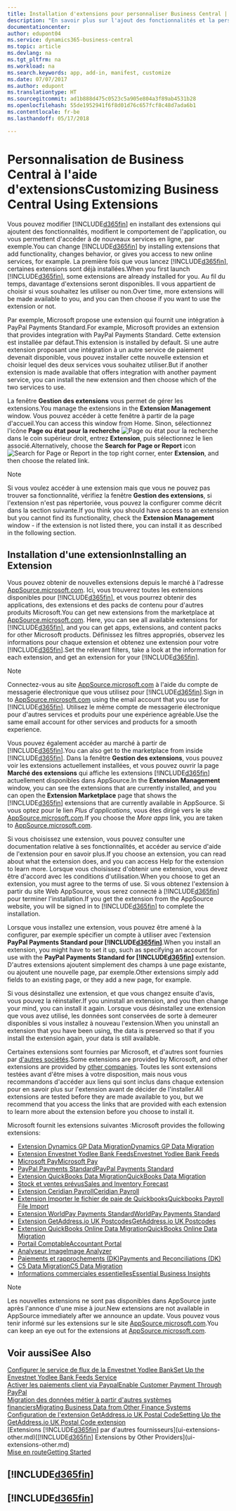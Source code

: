 ```yaml
---
title: Installation d'extensions pour personnaliser Business Central | Microsoft Docs
description: "En savoir plus sur l'ajout des fonctionnalités et la personnalisation de Business Central en installant des extensions."
documentationcenter: 
author: edupont04
ms.service: dynamics365-business-central
ms.topic: article
ms.devlang: na
ms.tgt_pltfrm: na
ms.workload: na
ms.search.keywords: app, add-in, manifest, customize
ms.date: 07/07/2017
ms.author: edupont
ms.translationtype: HT
ms.sourcegitcommit: ad1b888d475c0523c5a905e804a3f89ab4531b28
ms.openlocfilehash: 55de1952941f6f8d01d76c657fcf8c48d7ada6b1
ms.contentlocale: fr-be
ms.lasthandoff: 05/17/2018

---
```

# <a name="customizing-business-central-using-extensions"></a><span data-ttu-id="83038-103">Personnalisation de Business Central à l'aide d'extensions</span><span class="sxs-lookup"><span data-stu-id="83038-103">Customizing Business Central Using Extensions</span></span>
<span data-ttu-id="83038-104">Vous pouvez modifier [!INCLUDE[d365fin](includes/d365fin_md.md)] en installant des extensions qui ajoutent des fonctionnalités, modifient le comportement de l'application, ou vous permettent d'accéder à de nouveaux services en ligne, par exemple.</span><span class="sxs-lookup"><span data-stu-id="83038-104">You can change [!INCLUDE[d365fin](includes/d365fin_md.md)] by installing extensions that add functionality, changes behavior, or gives you access to new online services, for example.</span></span>
<span data-ttu-id="83038-105">La première fois que vous lancez [!INCLUDE[d365fin](includes/d365fin_md.md)], certaines extensions sont déjà installées.</span><span class="sxs-lookup"><span data-stu-id="83038-105">When you first launch [!INCLUDE[d365fin](includes/d365fin_md.md)], some extensions are already installed for you.</span></span> <span data-ttu-id="83038-106">Au fil du temps, davantage d'extensions seront disponibles. Il vous appartient de choisir si vous souhaitez les utiliser ou non.</span><span class="sxs-lookup"><span data-stu-id="83038-106">Over time, more extensions will be made available to you, and you can then choose if you want to use the extension or not.</span></span>

<span data-ttu-id="83038-107">Par exemple, Microsoft propose une extension qui fournit une intégration à PayPal Payments Standard.</span><span class="sxs-lookup"><span data-stu-id="83038-107">For example, Microsoft provides an extension that provides integration with PayPal Payments Standard.</span></span> <span data-ttu-id="83038-108">Cette extension est installée par défaut.</span><span class="sxs-lookup"><span data-stu-id="83038-108">This extension is installed by default.</span></span>
<span data-ttu-id="83038-109">Si une autre extension proposant une intégration à un autre service de paiement devenait disponible, vous pouvez installer cette nouvelle extension et choisir lequel des deux services vous souhaitez utiliser.</span><span class="sxs-lookup"><span data-stu-id="83038-109">But if another extension is made available that offers integration with another payment service, you can install the new extension and then choose which of the two services to use.</span></span>  

<span data-ttu-id="83038-110">La fenêtre **Gestion des extensions** vous permet de gérer les extensions.</span><span class="sxs-lookup"><span data-stu-id="83038-110">You manage the extensions in the **Extension Management** window.</span></span> <span data-ttu-id="83038-111">Vous pouvez accéder à cette fenêtre à partir de la page d'accueil.</span><span class="sxs-lookup"><span data-stu-id="83038-111">You can access this window from Home.</span></span> <span data-ttu-id="83038-112">Sinon, sélectionnez l'icône **Page ou état pour la recherche** ![Page ou état pour la recherche](media/ui-search/search_small.png "Icône Page ou état pour la recherche") dans le coin supérieur droit, entrez **Extension**, puis sélectionnez le lien associé.</span><span class="sxs-lookup"><span data-stu-id="83038-112">Alternatively, choose the **Search for Page or Report** icon ![Search for Page or Report](media/ui-search/search_small.png "Search for Page or Report icon") in the top right corner, enter **Extension**, and then choose the related link.</span></span>  

> [!NOTE]  
>   <span data-ttu-id="83038-113">Si vous voulez accéder à une extension mais que vous ne pouvez pas trouver sa fonctionnalité, vérifiez la fenêtre **Gestion des extensions**, si l'extension n'est pas répertoriée, vous pouvez la configurer comme décrit dans la section suivante.</span><span class="sxs-lookup"><span data-stu-id="83038-113">If you think you should have access to an extension but you cannot find its functionality, check the **Extension Management** window - if the extension is not listed there, you can install it as described in the following section.</span></span>  

## <a name="installing-an-extension"></a><span data-ttu-id="83038-114">Installation d'une extension</span><span class="sxs-lookup"><span data-stu-id="83038-114">Installing an Extension</span></span>
<span data-ttu-id="83038-115">Vous pouvez obtenir de nouvelles extensions depuis le marché à l'adresse [AppSource.microsoft.com](https://appsource.microsoft.com/en-us/marketplace/apps?product=dynamics-365%3Bdynamics-365-for-financials&page=1). Ici, vous trouverez toutes les extensions disponibles pour [!INCLUDE[d365fin](includes/d365fin_md.md)], et vous pourrez obtenir des applications, des extensions et des packs de contenu pour d'autres produits Microsoft.</span><span class="sxs-lookup"><span data-stu-id="83038-115">You can get new extensions from the marketplace at [AppSource.microsoft.com](https://appsource.microsoft.com/en-us/marketplace/apps?product=dynamics-365%3Bdynamics-365-for-financials&page=1). Here, you can see all available extensions for [!INCLUDE[d365fin](includes/d365fin_md.md)], and you can get apps, extensions, and content packs for other Microsoft products.</span></span> <span data-ttu-id="83038-116">Définissez les filtres appropriés, observez les informations pour chaque extension et obtenez une extension pour votre [!INCLUDE[d365fin](includes/d365fin_md.md)].</span><span class="sxs-lookup"><span data-stu-id="83038-116">Set the relevant filters, take a look at the information for each extension, and get an extension for your [!INCLUDE[d365fin](includes/d365fin_md.md)].</span></span>  
> [!NOTE]  
>   <span data-ttu-id="83038-117">Connectez-vous au site [AppSource.microsoft.com](https://appsource.microsoft.com/) à l'aide du compte de messagerie électronique que vous utilisez pour [!INCLUDE[d365fin](includes/d365fin_md.md)].</span><span class="sxs-lookup"><span data-stu-id="83038-117">Sign in to [AppSource.microsoft.com](https://appsource.microsoft.com/) using the email account that you use for [!INCLUDE[d365fin](includes/d365fin_md.md)].</span></span> <span data-ttu-id="83038-118">Utilisez le même compte de messagerie électronique pour d'autres services et produits pour une expérience agréable.</span><span class="sxs-lookup"><span data-stu-id="83038-118">Use the same email account for other services and products for a smooth experience.</span></span>  

<span data-ttu-id="83038-119">Vous pouvez également accéder au marché à partir de [!INCLUDE[d365fin](includes/d365fin_md.md)].</span><span class="sxs-lookup"><span data-stu-id="83038-119">You can also get to the marketplace from inside [!INCLUDE[d365fin](includes/d365fin_md.md)].</span></span> <span data-ttu-id="83038-120">Dans la fenêtre **Gestion des extensions**, vous pouvez voir les extensions actuellement installées, et vous pouvez ouvrir la page **Marché des extensions** qui affiche les extensions [!INCLUDE[d365fin](includes/d365fin_md.md)] actuellement disponibles dans AppSource.</span><span class="sxs-lookup"><span data-stu-id="83038-120">In the **Extension Management** window, you can see the extensions that are currently installed, and you can open the **Extension Marketplace** page that shows the [!INCLUDE[d365fin](includes/d365fin_md.md)] extensions that are currently available in AppSource.</span></span> <span data-ttu-id="83038-121">Si vous optez pour le lien *Plus d'applications*, vous êtes dirigé vers le site [AppSource.microsoft.com](https://appsource.microsoft.com/en-us/marketplace/apps?product=dynamics-365%3Bdynamics-365-for-financials&page=1).</span><span class="sxs-lookup"><span data-stu-id="83038-121">If you choose the *More apps* link, you are taken to [AppSource.microsoft.com](https://appsource.microsoft.com/en-us/marketplace/apps?product=dynamics-365%3Bdynamics-365-for-financials&page=1).</span></span>  

<span data-ttu-id="83038-122">Si vous choisissez une extension, vous pouvez consulter une documentation relative à ses fonctionnalités, et accéder au service d'aide de l'extension pour en savoir plus.</span><span class="sxs-lookup"><span data-stu-id="83038-122">If you choose an extension, you can read about what the extension does, and you can access Help for the extension to learn more.</span></span> <span data-ttu-id="83038-123">Lorsque vous choisissez d'obtenir une extension, vous devez être d'accord avec les conditions d'utilisation.</span><span class="sxs-lookup"><span data-stu-id="83038-123">When you choose to get an extension, you must agree to the terms of use.</span></span> <span data-ttu-id="83038-124">Si vous obtenez l'extension à partir du site Web AppSource, vous serez connecté à [!INCLUDE[d365fin](includes/d365fin_md.md)] pour terminer l'installation.</span><span class="sxs-lookup"><span data-stu-id="83038-124">If you get the extension from the AppSource website, you will be signed in to [!INCLUDE[d365fin](includes/d365fin_md.md)] to complete the installation.</span></span>  

<span data-ttu-id="83038-125">Lorsque vous installez une extension, vous pouvez être amené à la configurer, par exemple spécifier un compte à utiliser avec l'extension **PayPal Payments Standard pour [!INCLUDE[d365fin](includes/d365fin_md.md)]**.</span><span class="sxs-lookup"><span data-stu-id="83038-125">When you install an extension, you might have to set it up, such as specifying an account for use with the **PayPal Payments Standard for [!INCLUDE[d365fin](includes/d365fin_md.md)]** extension.</span></span>
<span data-ttu-id="83038-126">D'autres extensions ajoutent simplement des champs à une page existante, ou ajoutent une nouvelle page, par exemple.</span><span class="sxs-lookup"><span data-stu-id="83038-126">Other extensions simply add fields to an existing page, or they add a new page, for example.</span></span>   

<span data-ttu-id="83038-127">Si vous désinstallez une extension, et que vous changez ensuite d'avis, vous pouvez la réinstaller.</span><span class="sxs-lookup"><span data-stu-id="83038-127">If you uninstall an extension, and you then change your mind, you can install it again.</span></span> <span data-ttu-id="83038-128">Lorsque vous désinstallez une extension que vous avez utilisé, les données sont conservées de sorte à demeurer disponibles si vous installez à nouveau l'extension.</span><span class="sxs-lookup"><span data-stu-id="83038-128">When you uninstall an extension that you have been using, the data is preserved so that if you install the extension again, your data is still available.</span></span>  

<span data-ttu-id="83038-129">Certaines extensions sont fournies par Microsoft, et d'autres sont fournies par [d'autres sociétés](ui-extensions-other.md).</span><span class="sxs-lookup"><span data-stu-id="83038-129">Some extensions are provided by Microsoft, and other extensions are provided by [other companies](ui-extensions-other.md).</span></span> <span data-ttu-id="83038-130">Toutes les sont extensions testées avant d'être mises à votre disposition, mais nous vous recommandons d'accéder aux liens qui sont inclus dans chaque extension pour en savoir plus sur l'extension avant de décider de l'installer.</span><span class="sxs-lookup"><span data-stu-id="83038-130">All extensions are tested before they are made available to you, but we recommend that you access the links that are provided with each extension to learn more about the extension before you choose to install it.</span></span>  

<span data-ttu-id="83038-131">Microsoft fournit les extensions suivantes :</span><span class="sxs-lookup"><span data-stu-id="83038-131">Microsoft provides the following extensions:</span></span>  

* [<span data-ttu-id="83038-132">Extension Dynamics GP Data Migration</span><span class="sxs-lookup"><span data-stu-id="83038-132">Dynamics GP Data Migration</span></span>](ui-extensions-dynamicsgp-data-migration.md)  
* [<span data-ttu-id="83038-133">Extension Envestnet Yodlee Bank Feeds</span><span class="sxs-lookup"><span data-stu-id="83038-133">Envestnet Yodlee Bank Feeds</span></span>](ui-extensions-yodlee-bank-feeds.md)  
* [<span data-ttu-id="83038-134">Microsoft Pay</span><span class="sxs-lookup"><span data-stu-id="83038-134">Microsoft Pay</span></span>](ui-extensions-microsoft-pay-payments.md)  
* [<span data-ttu-id="83038-135">PayPal Payments Standard</span><span class="sxs-lookup"><span data-stu-id="83038-135">PayPal Payments Standard</span></span>](ui-extensions-paypal-payments-standard.md)  
* [<span data-ttu-id="83038-136">Extension QuickBooks Data Migration</span><span class="sxs-lookup"><span data-stu-id="83038-136">QuickBooks Data Migration</span></span>](ui-extensions-quickbooks-data-migration.md)  
* [<span data-ttu-id="83038-137">Stock et ventes prévus</span><span class="sxs-lookup"><span data-stu-id="83038-137">Sales and Inventory Forecast</span></span>](ui-extensions-sales-forecast.md)  
* [<span data-ttu-id="83038-138">Extension Ceridian Payroll</span><span class="sxs-lookup"><span data-stu-id="83038-138">Ceridian Payroll</span></span>](ui-extensions-ceridian-payroll.md)  
* [<span data-ttu-id="83038-139">Extension Importer le fichier de paie de Quickbooks</span><span class="sxs-lookup"><span data-stu-id="83038-139">Quickbooks Payroll File Import</span></span>](ui-extensions-quickbooks-payroll.md)  
* [<span data-ttu-id="83038-140">Extension WorldPay Payments Standard</span><span class="sxs-lookup"><span data-stu-id="83038-140">WorldPay Payments Standard</span></span>](ui-extensions-worldpay-payments-standard.md)  
* [<span data-ttu-id="83038-141">Extension GetAddress.io UK Postcodes</span><span class="sxs-lookup"><span data-stu-id="83038-141">GetAddress.io UK Postcodes</span></span>](ui-extensions-getaddressio.md)  
* [<span data-ttu-id="83038-142">Extension QuickBooks Online Data Migration</span><span class="sxs-lookup"><span data-stu-id="83038-142">QuickBooks Online Data Migration</span></span>](ui-extensions-quickbooks-online-data-migration.md)  
* [<span data-ttu-id="83038-143">Portail Comptable</span><span class="sxs-lookup"><span data-stu-id="83038-143">Accountant Portal</span></span>](ui-extensions-accountant-portal.md)  
* [<span data-ttu-id="83038-144">Analyseur Image</span><span class="sxs-lookup"><span data-stu-id="83038-144">Image Analyzer</span></span>](ui-extensions-image-analyzer.md)  
* [<span data-ttu-id="83038-145">Paiements et rapprochements (DK)</span><span class="sxs-lookup"><span data-stu-id="83038-145">Payments and Reconciliations (DK)</span></span>](ui-extensions-payments-reconciliation-formats-dk.md)  
* [<span data-ttu-id="83038-146">C5 Data Migration</span><span class="sxs-lookup"><span data-stu-id="83038-146">C5 Data Migration</span></span>](ui-extensions-c5-data-migration.md)  
* [<span data-ttu-id="83038-147">Informations commerciales essentielles</span><span class="sxs-lookup"><span data-stu-id="83038-147">Essential Business Insights</span></span>](ui-extensions-essential-business-insights.md)  

> [!NOTE]  
>  <span data-ttu-id="83038-148">Les nouvelles extensions ne sont pas disponibles dans AppSource juste après l'annonce d'une mise à jour.</span><span class="sxs-lookup"><span data-stu-id="83038-148">New extensions are not available in AppSource immediately after we announce an update.</span></span> <span data-ttu-id="83038-149">Vous pouvez vous tenir informé sur les extensions sur le site [AppSource.microsoft.com](https://appsource.microsoft.com/en-us/marketplace/apps?product=dynamics-365%3Bdynamics-365-for-financials&page=1).</span><span class="sxs-lookup"><span data-stu-id="83038-149">You can keep an eye out for the extensions at [AppSource.microsoft.com](https://appsource.microsoft.com/en-us/marketplace/apps?product=dynamics-365%3Bdynamics-365-for-financials&page=1).</span></span>

## <a name="see-also"></a><span data-ttu-id="83038-150">Voir aussi</span><span class="sxs-lookup"><span data-stu-id="83038-150">See Also</span></span>
[<span data-ttu-id="83038-151">Configurer le service de flux de la Envestnet Yodlee Bank</span><span class="sxs-lookup"><span data-stu-id="83038-151">Set Up the Envestnet Yodlee Bank Feeds Service</span></span>](bank-how-setup-bank-statement-service.md)  
[<span data-ttu-id="83038-152">Activer les paiements client via Paypal</span><span class="sxs-lookup"><span data-stu-id="83038-152">Enable Customer Payment Through PayPal</span></span>](sales-how-enable-payment-service-extensions.md)  
[<span data-ttu-id="83038-153">Migration des données métier à partir d'autres systèmes financiers</span><span class="sxs-lookup"><span data-stu-id="83038-153">Migrating Business Data from Other Finance Systems</span></span>](across-import-data-configuration-packages.md)  
[<span data-ttu-id="83038-154">Configuration de l'extension GetAddress.io UK Postal Code</span><span class="sxs-lookup"><span data-stu-id="83038-154">Setting Up the GetAddress.io UK Postal Code extension</span></span>](LocalFunctionality/UnitedKingdom/uk-setup-postal-code-service.md)  
<span data-ttu-id="83038-155">[Extensions [!INCLUDE[d365fin](includes/d365fin_md.md)] par d'autres fournisseurs](ui-extensions-other.md)</span><span class="sxs-lookup"><span data-stu-id="83038-155">[[!INCLUDE[d365fin](includes/d365fin_md.md)] Extensions by Other Providers](ui-extensions-other.md)</span></span>  
[<span data-ttu-id="83038-156">Mise en route</span><span class="sxs-lookup"><span data-stu-id="83038-156">Getting Started</span></span>](product-get-started.md)  

## [!INCLUDE[d365fin](includes/free_trial_md.md)]  
## [!INCLUDE[d365fin](includes/training_link_md.md)]

